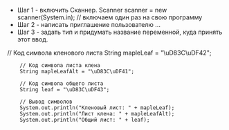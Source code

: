 - Шаг 1 - включить Сканнер.
  Scanner scanner = new scanner(System.in); // включаем один раз на свою программу
- Шаг 2 - написать приглашение пользователю ...
- Шаг 3 - задать тип и придумать название переменной, куда принять этот ввод.


// Код символа кленового листа
String mapleLeaf = "\uD83C\uDF42";

        // Код символа листа клена
        String mapleLeafAlt = "\uD83C\uDF41";

        // Код символа общего листа
        String leaf = "\uD83C\uDF43";

        // Вывод символов
        System.out.println("Кленовый лист: " + mapleLeaf);
        System.out.println("Лист клена: " + mapleLeafAlt);
        System.out.println("Общий лист: " + leaf);